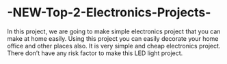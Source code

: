 # -NEW-Top-2-Electronics-Projects-
In this project, we are going to make simple electronics project that you can make at home easily. Using this project you can easily decorate your home office and other places also. It is very simple and cheap electronics project. There don’t have any risk factor to make this LED light project.
